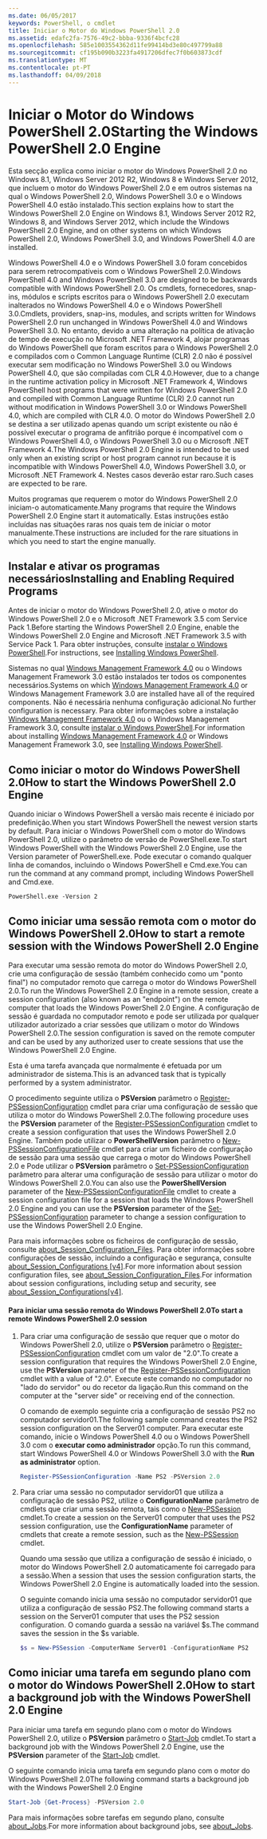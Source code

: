 ```yaml
---
ms.date: 06/05/2017
keywords: PowerShell, o cmdlet
title: Iniciar o Motor do Windows PowerShell 2.0
ms.assetid: edafc2fa-7576-49c2-bbba-9336f4bcfc28
ms.openlocfilehash: 585e1003554362d11fe99414bd3e80c497799a88
ms.sourcegitcommit: cf195b090b3223fa4917206dfec7f0b603873cdf
ms.translationtype: MT
ms.contentlocale: pt-PT
ms.lasthandoff: 04/09/2018
---
```

# <a name="starting-the-windows-powershell-20-engine"></a><span data-ttu-id="29ffd-103">Iniciar o Motor do Windows PowerShell 2.0</span><span class="sxs-lookup"><span data-stu-id="29ffd-103">Starting the Windows PowerShell 2.0 Engine</span></span>

<span data-ttu-id="29ffd-104">Esta secção explica como iniciar o motor do Windows PowerShell 2.0 no Windows 8.1, Windows Server 2012 R2, Windows 8 e Windows Server 2012, que incluem o motor do Windows PowerShell 2.0 e em outros sistemas na qual o Windows PowerShell 2.0, Windows PowerShell 3.0 e o Windows PowerShell 4.0 estão instalado.</span><span class="sxs-lookup"><span data-stu-id="29ffd-104">This section explains how to start the Windows PowerShell 2.0 Engine on Windows 8.1, Windows Server 2012 R2, Windows 8, and Windows Server 2012, which include the Windows PowerShell 2.0 Engine, and on other systems on which Windows PowerShell 2.0, Windows PowerShell 3.0, and Windows PowerShell 4.0 are installed.</span></span>

<span data-ttu-id="29ffd-105">Windows PowerShell 4.0 e o Windows PowerShell 3.0 foram concebidos para serem retrocompatíveis com o Windows PowerShell 2.0.</span><span class="sxs-lookup"><span data-stu-id="29ffd-105">Windows PowerShell 4.0 and Windows PowerShell 3.0 are designed to be backwards compatible with Windows PowerShell 2.0.</span></span> <span data-ttu-id="29ffd-106">Os cmdlets, fornecedores, snap-ins, módulos e scripts escritos para o Windows PowerShell 2.0 executam inalterados no Windows PowerShell 4.0 e o Windows PowerShell 3.0.</span><span class="sxs-lookup"><span data-stu-id="29ffd-106">Cmdlets, providers, snap-ins, modules, and scripts written for Windows PowerShell 2.0 run unchanged in Windows PowerShell 4.0 and Windows PowerShell 3.0.</span></span> <span data-ttu-id="29ffd-107">No entanto, devido a uma alteração na política de ativação de tempo de execução no Microsoft .NET Framework 4, alojar programas do Windows PowerShell que foram escritos para o Windows PowerShell 2.0 e compilados com o Common Language Runtime (CLR) 2.0 não é possível executar sem modificação no Windows PowerShell 3.0 ou Windows PowerShell 4.0, que são compiladas com CLR 4.0.</span><span class="sxs-lookup"><span data-stu-id="29ffd-107">However, due to a change in the runtime activation policy in Microsoft .NET Framework 4, Windows PowerShell host programs that were written for Windows PowerShell 2.0 and compiled with Common Language Runtime (CLR) 2.0 cannot run without modification in Windows PowerShell 3.0 or Windows PowerShell 4.0, which are compiled with CLR 4.0.</span></span> <span data-ttu-id="29ffd-108">O motor do Windows PowerShell 2.0 se destina a ser utilizado apenas quando um script existente ou não é possível executar o programa de anfitrião porque é incompatível com o Windows PowerShell 4.0, o Windows PowerShell 3.0 ou o Microsoft .NET Framework 4.</span><span class="sxs-lookup"><span data-stu-id="29ffd-108">The Windows PowerShell 2.0 Engine is intended to be used only when an existing script or host program cannot run because it is incompatible with Windows PowerShell 4.0, Windows PowerShell 3.0, or Microsoft .NET Framework 4.</span></span> <span data-ttu-id="29ffd-109">Nestes casos deverão estar raro.</span><span class="sxs-lookup"><span data-stu-id="29ffd-109">Such cases are expected to be rare.</span></span>

<span data-ttu-id="29ffd-110">Muitos programas que requerem o motor do Windows PowerShell 2.0 iniciam-o automaticamente.</span><span class="sxs-lookup"><span data-stu-id="29ffd-110">Many programs that require the Windows PowerShell 2.0 Engine start it automatically.</span></span> <span data-ttu-id="29ffd-111">Estas instruções estão incluídas nas situações raras nos quais tem de iniciar o motor manualmente.</span><span class="sxs-lookup"><span data-stu-id="29ffd-111">These instructions are included for the rare situations in which you need to start the engine manually.</span></span>

## <a name="installing-and-enabling-required-programs"></a><span data-ttu-id="29ffd-112">Instalar e ativar os programas necessários</span><span class="sxs-lookup"><span data-stu-id="29ffd-112">Installing and Enabling Required Programs</span></span>

<span data-ttu-id="29ffd-113">Antes de iniciar o motor do Windows PowerShell 2.0, ative o motor do Windows PowerShell 2.0 e o Microsoft .NET Framework 3.5 com Service Pack 1.</span><span class="sxs-lookup"><span data-stu-id="29ffd-113">Before starting the Windows PowerShell 2.0 Engine, enable the Windows PowerShell 2.0 Engine and Microsoft .NET Framework 3.5 with Service Pack 1.</span></span> <span data-ttu-id="29ffd-114">Para obter instruções, consulte [instalar o Windows PowerShell](Installing-Windows-PowerShell.md).</span><span class="sxs-lookup"><span data-stu-id="29ffd-114">For instructions, see [Installing Windows PowerShell](Installing-Windows-PowerShell.md).</span></span>

<span data-ttu-id="29ffd-115">Sistemas no qual [Windows Management Framework 4.0](http://go.microsoft.com/fwlink/?LinkID=293881) ou o Windows Management Framework 3.0 estão instalados ter todos os componentes necessários.</span><span class="sxs-lookup"><span data-stu-id="29ffd-115">Systems on which [Windows Management Framework 4.0](http://go.microsoft.com/fwlink/?LinkID=293881) or Windows Management Framework 3.0 are installed have all of the required components.</span></span> <span data-ttu-id="29ffd-116">Não é necessária nenhuma configuração adicional.</span><span class="sxs-lookup"><span data-stu-id="29ffd-116">No further configuration is necessary.</span></span> <span data-ttu-id="29ffd-117">Para obter informações sobre a instalação [Windows Management Framework 4.0](http://go.microsoft.com/fwlink/?LinkID=293881) ou o Windows Management Framework 3.0, consulte [instalar o Windows PowerShell](Installing-Windows-PowerShell.md).</span><span class="sxs-lookup"><span data-stu-id="29ffd-117">For information about installing [Windows Management Framework 4.0](http://go.microsoft.com/fwlink/?LinkID=293881) or Windows Management Framework 3.0, see [Installing Windows PowerShell](Installing-Windows-PowerShell.md).</span></span>

## <a name="how-to-start-the-windows-powershell-20-engine"></a><span data-ttu-id="29ffd-118">Como iniciar o motor do Windows PowerShell 2.0</span><span class="sxs-lookup"><span data-stu-id="29ffd-118">How to start the Windows PowerShell 2.0 Engine</span></span>

<span data-ttu-id="29ffd-119">Quando iniciar o Windows PowerShell a versão mais recente é iniciado por predefinição.</span><span class="sxs-lookup"><span data-stu-id="29ffd-119">When you start Windows PowerShell the newest version starts by default.</span></span> <span data-ttu-id="29ffd-120">Para iniciar o Windows PowerShell com o motor do Windows PowerShell 2.0, utilize o parâmetro de versão de PowerShell.exe.</span><span class="sxs-lookup"><span data-stu-id="29ffd-120">To start Windows PowerShell with the Windows PowerShell 2.0 Engine, use the Version parameter of PowerShell.exe.</span></span> <span data-ttu-id="29ffd-121">Pode executar o comando qualquer linha de comandos, incluindo o Windows PowerShell e Cmd.exe.</span><span class="sxs-lookup"><span data-stu-id="29ffd-121">You can run the command at any command prompt, including Windows PowerShell and Cmd.exe.</span></span>

```
PowerShell.exe -Version 2
```

## <a name="how-to-start-a-remote-session-with-the-windows-powershell-20-engine"></a><span data-ttu-id="29ffd-122">Como iniciar uma sessão remota com o motor do Windows PowerShell 2.0</span><span class="sxs-lookup"><span data-stu-id="29ffd-122">How to start a remote session with the Windows PowerShell 2.0 Engine</span></span>

<span data-ttu-id="29ffd-123">Para executar uma sessão remota do motor do Windows PowerShell 2.0, crie uma configuração de sessão (também conhecido como um "ponto final") no computador remoto que carrega o motor do Windows PowerShell 2.0.</span><span class="sxs-lookup"><span data-stu-id="29ffd-123">To run the Windows PowerShell 2.0 Engine in a remote session, create a session configuration (also known as an "endpoint") on the remote computer that loads the Windows PowerShell 2.0 Engine.</span></span> <span data-ttu-id="29ffd-124">A configuração de sessão é guardada no computador remoto e pode ser utilizada por qualquer utilizador autorizado a criar sessões que utilizam o motor do Windows PowerShell 2.0.</span><span class="sxs-lookup"><span data-stu-id="29ffd-124">The session configuration is saved on the remote computer and can be used by any authorized user to create sessions that use the Windows PowerShell 2.0 Engine.</span></span>

<span data-ttu-id="29ffd-125">Esta é uma tarefa avançada que normalmente é efetuada por um administrador de sistema.</span><span class="sxs-lookup"><span data-stu-id="29ffd-125">This is an advanced task that is typically performed by a system administrator.</span></span>

<span data-ttu-id="29ffd-126">O procedimento seguinte utiliza o **PSVersion** parâmetro o [Register-PSSessionConfiguration](https://technet.microsoft.com/en-us/library/e9152ae2-bd6d-4056-9bc7-dc1893aa29ea) cmdlet para criar uma configuração de sessão que utiliza o motor do Windows PowerShell 2.0.</span><span class="sxs-lookup"><span data-stu-id="29ffd-126">The following procedure uses the **PSVersion** parameter of the [Register-PSSessionConfiguration](https://technet.microsoft.com/en-us/library/e9152ae2-bd6d-4056-9bc7-dc1893aa29ea) cmdlet to create a session configuration that uses the Windows PowerShell 2.0 Engine.</span></span> <span data-ttu-id="29ffd-127">Também pode utilizar o **PowerShellVersion** parâmetro o [New-PSSessionConfigurationFile](https://technet.microsoft.com/en-us/library/5f3e3633-6e90-479c-aea9-ba45a1954866) cmdlet para criar um ficheiro de configuração de sessão para uma sessão que carrega o motor do Windows PowerShell 2.0 e Pode utilizar o **PSVersion** parâmetro o [Set-PSSessionConfiguration](https://technet.microsoft.com/en-us/library/b21fbad3-1759-4260-b206-dcb8431cd6ea) parâmetro para alterar uma configuração de sessão para utilizar o motor do Windows PowerShell 2.0.</span><span class="sxs-lookup"><span data-stu-id="29ffd-127">You can also use the **PowerShellVersion** parameter of the [New-PSSessionConfigurationFile](https://technet.microsoft.com/en-us/library/5f3e3633-6e90-479c-aea9-ba45a1954866) cmdlet to create a session configuration file for a session that loads the Windows PowerShell 2.0 Engine and you can use the **PSVersion** parameter of the [Set-PSSessionConfiguration](https://technet.microsoft.com/en-us/library/b21fbad3-1759-4260-b206-dcb8431cd6ea) parameter to change a session configuration to use the Windows PowerShell 2.0 Engine.</span></span>

<span data-ttu-id="29ffd-128">Para mais informações sobre os ficheiros de configuração de sessão, consulte [about_Session_Configuration_Files](https://technet.microsoft.com/en-us/library/c7217447-1ebf-477b-a8ef-4dbe9a1473b8). Para obter informações sobre configurações de sessão, incluindo a configuração e segurança, consulte [about_Session_Configurations [v4]](https://technet.microsoft.com/en-us/library/a2fbe12a-350c-4d04-be50-24102824e3ab).</span><span class="sxs-lookup"><span data-stu-id="29ffd-128">For more information about session configuration files, see [about_Session_Configuration_Files](https://technet.microsoft.com/en-us/library/c7217447-1ebf-477b-a8ef-4dbe9a1473b8).For information about session configurations, including setup and security, see [about_Session_Configurations[v4]](https://technet.microsoft.com/en-us/library/a2fbe12a-350c-4d04-be50-24102824e3ab).</span></span>

#### <a name="to-start-a-remote-windows-powershell-20-session"></a><span data-ttu-id="29ffd-129">Para iniciar uma sessão remota do Windows PowerShell 2.0</span><span class="sxs-lookup"><span data-stu-id="29ffd-129">To start a remote Windows PowerShell 2.0 session</span></span>

1. <span data-ttu-id="29ffd-130">Para criar uma configuração de sessão que requer que o motor do Windows PowerShell 2.0, utilize o **PSVersion** parâmetro o [Register-PSSessionConfiguration](https://technet.microsoft.com/en-us/library/e9152ae2-bd6d-4056-9bc7-dc1893aa29ea) cmdlet com um valor de "2.0".</span><span class="sxs-lookup"><span data-stu-id="29ffd-130">To create a session configuration that requires the Windows PowerShell 2.0 Engine, use the **PSVersion** parameter of the [Register-PSSessionConfiguration](https://technet.microsoft.com/en-us/library/e9152ae2-bd6d-4056-9bc7-dc1893aa29ea) cmdlet with a value of "2.0".</span></span> <span data-ttu-id="29ffd-131">Execute este comando no computador no "lado do servidor" ou do recetor da ligação.</span><span class="sxs-lookup"><span data-stu-id="29ffd-131">Run this command on the computer at the "server side" or receiving end of the connection.</span></span>

   <span data-ttu-id="29ffd-132">O comando de exemplo seguinte cria a configuração de sessão PS2 no computador servidor01.</span><span class="sxs-lookup"><span data-stu-id="29ffd-132">The following sample command creates the PS2 session configuration on the Server01 computer.</span></span> <span data-ttu-id="29ffd-133">Para executar este comando, inicie o Windows PowerShell 4.0 ou o Windows PowerShell 3.0 com o **executar como administrador** opção.</span><span class="sxs-lookup"><span data-stu-id="29ffd-133">To run this command, start Windows PowerShell 4.0 or Windows PowerShell 3.0 with the **Run as administrator** option.</span></span>

   ```powershell
   Register-PSSessionConfiguration -Name PS2 -PSVersion 2.0
   ```

2. <span data-ttu-id="29ffd-134">Para criar uma sessão no computador servidor01 que utiliza a configuração de sessão PS2, utilize o **ConfigurationName** parâmetro de cmdlets que criar uma sessão remota, tais como o [New-PSSession](https://technet.microsoft.com/en-us/library/76f6628c-054c-4eda-ba7a-a6f28daaa26f) cmdlet.</span><span class="sxs-lookup"><span data-stu-id="29ffd-134">To create a session on the Server01 computer that uses the PS2 session configuration, use the **ConfigurationName** parameter of cmdlets that create a remote session, such as the [New-PSSession](https://technet.microsoft.com/en-us/library/76f6628c-054c-4eda-ba7a-a6f28daaa26f) cmdlet.</span></span>

   <span data-ttu-id="29ffd-135">Quando uma sessão que utiliza a configuração de sessão é iniciado, o motor do Windows PowerShell 2.0 automaticamente foi carregado para a sessão.</span><span class="sxs-lookup"><span data-stu-id="29ffd-135">When a session that uses the session configuration starts, the Windows PowerShell 2.0 Engine is automatically loaded into the session.</span></span>

   <span data-ttu-id="29ffd-136">O seguinte comando inicia uma sessão no computador servidor01 que utiliza a configuração de sessão PS2.</span><span class="sxs-lookup"><span data-stu-id="29ffd-136">The following command starts a session on the Server01 computer that uses the PS2 session configuration.</span></span> <span data-ttu-id="29ffd-137">O comando guarda a sessão na variável $s.</span><span class="sxs-lookup"><span data-stu-id="29ffd-137">The command saves the session in the $s variable.</span></span>

   ```powershell
   $s = New-PSSession -ComputerName Server01 -ConfigurationName PS2
   ```

## <a name="how-to-start-a-background-job-with-the-windows-powershell-20-engine"></a><span data-ttu-id="29ffd-138">Como iniciar uma tarefa em segundo plano com o motor do Windows PowerShell 2.0</span><span class="sxs-lookup"><span data-stu-id="29ffd-138">How to start a background job with the Windows PowerShell 2.0 Engine</span></span>

<span data-ttu-id="29ffd-139">Para iniciar uma tarefa em segundo plano com o motor do Windows PowerShell 2.0, utilize o **PSVersion** parâmetro o [Start-Job](https://technet.microsoft.com/en-us/library/2bc04935-0deb-4ec0-b856-d7290cca6442) cmdlet.</span><span class="sxs-lookup"><span data-stu-id="29ffd-139">To start a background job with the Windows PowerShell 2.0 Engine, use the **PSVersion** parameter of the [Start-Job](https://technet.microsoft.com/en-us/library/2bc04935-0deb-4ec0-b856-d7290cca6442) cmdlet.</span></span>

<span data-ttu-id="29ffd-140">O seguinte comando inicia uma tarefa em segundo plano com o motor do Windows PowerShell 2.0</span><span class="sxs-lookup"><span data-stu-id="29ffd-140">The following command starts a background job with the Windows PowerShell 2.0 Engine</span></span>

```powershell
Start-Job {Get-Process} -PSVersion 2.0
```

<span data-ttu-id="29ffd-141">Para mais informações sobre tarefas em segundo plano, consulte [about_Jobs](/powershell/module/microsoft.powershell.core/about/about_jobs).</span><span class="sxs-lookup"><span data-stu-id="29ffd-141">For more information about background jobs, see [about_Jobs](/powershell/module/microsoft.powershell.core/about/about_jobs).</span></span>
